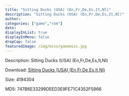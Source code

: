 ```yaml
---
title: "Sitting Ducks (USA) (En,Fr,De,Es,It,Nl)"
description: "Sitting Ducks (USA) (En,Fr,De,Es,It,Nl)"
author: 
categories: ["game","rom"]
date: 
displayInList: true
displayInMenu: false
dropCap: false
featuredImage: /img/miss/gamemiss.jpg
---
```


Description: Sitting Ducks (USA) (En,Fr,De,Es,It,Nl)

Download: <a style="text-decoration:underline;" href="https://mega.nz/#!SLBAhABQ!DDtzLKW2Z2MrYarFj8uXL7ZshcFIOPBiPSi3_N1iEYI" target = "_blank" rel = "nofollow" > Sitting Ducks (USA) (En,Fr,De,Es,It,Nl)</a>

Size: 4194304

MD5: 747B6E33299DEED3E9FE71C4352F5966

